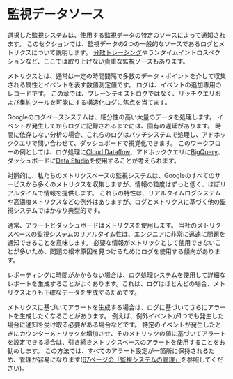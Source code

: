 # 監視データソース

選択した監視システムは、使用する監視データの特定のソースによって通知されます。
このセクションでは、監視データの2つの一般的なソースであるログとメトリクスについて説明します。
[分散トレーシング](http://bit.ly/2syvpOw)やランタイムイントロスペクションなど、ここでは取り上げない貴重な監視ソースもあります。

メトリクスとは、通常は一定の時間間隔で多数のデータ・ポイントを介して収集される属性とイベントを表す数値測定値です。
ログは、イベントの追加専用のレコードです。
この章では、プレーンテキストログではなく、リッチクエリおよび集約ツールを可能にする構造化ログに焦点を当てます。

Googleのログベースシステムは、細分性の高い大量のデータを処理します。
イベントが発生してからログに記録されるまでには、固有の遅延があります。
時間に依存しない分析の場合、これらのログはバッチシステムで処理し、アドホッククエリで問い合わせて、ダッシュボードで視覚化できます。
このワークフローの例としては、ログ処理に[Cloud Dataflow](https://cloud.google.com/dataflow/)、アドホッククエリに[BigQuery](https://cloud.google.com/bigquery/)、ダッシュボードに[Data Studio](https://datastudio.google.com/)を使用することが考えられます。

対照的に、私たちのメトリクスベースの監視システムは、Googleのすべてのサービスから多くのメトリクスを収集しますが、情報の粒度はずっと低く、ほぼリアルタイムで情報を提供します。
これらの特性は、リアルタイムログシステムや高濃度メトリクスなどの例外はありますが、ログとメトリクスに基づく他の監視システムではかなり典型的です。

通常、アラートとダッシュボードはメトリクスを使用します。
当社のメトリクスベースの監視システムのリアルタイム性は、エンジニアに非常に迅速に問題を通知できることを意味します。
必要な情報がメトリックとして使用できないことが多いため、問題の根本原因を見つけるためにログを使用する傾向があります。

レポーティングに時間がかからない場合は、ログ処理システムを使用して詳細なレポートを生成することがよくあります。これは、ログはほとんどの場合、メトリクスよりも正確なデータを生成するためです。

メトリクスに基づいてアラートを生成する場合は、ログに基づいてさらにアラートを生成したくなることがあります。
例えば、例外イベントが1つでも発生した場合に通知を受け取る必要がある場合などです。
特定のイベントが発生したときにカウンターメトリックを増加させ、そのメトリックの値に基づいてアラートを設定できる場合は、引き続きメトリクスベースのアラートを使用することをお勧めします。
この方法では、すべてのアラート設定が一箇所に保持されるため、管理が容易になります([67ページの「監視システムの管理」](../04_03_managing-your-monitoring-system/README.md)を参照してください)。
